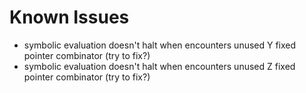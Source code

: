 # Known Issues

- symbolic evaluation doesn't halt when encounters unused Y fixed pointer combinator (try to fix?)
- symbolic evaluation doesn't halt when encounters unused Z fixed pointer combinator (try to fix?)
